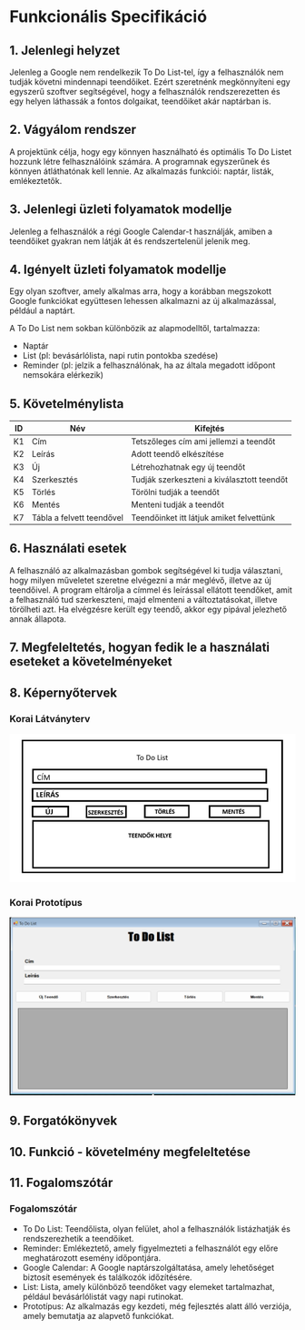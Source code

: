 # Funkcionális Specifikáció
## 1. Jelenlegi helyzet

Jelenleg a Google nem rendelkezik To Do List-tel, így a felhasználók nem tudják követni mindennapi teendőiket. Ezért szeretnénk megkönnyíteni egy egyszerű szoftver segítségével, hogy a felhasználók rendszerezetten és egy helyen láthassák a fontos dolgaikat, teendőiket akár naptárban is.

## 2. Vágyálom rendszer

A projektünk célja, hogy egy könnyen használható és optimális To Do Listet hozzunk létre felhasználóink számára. A programnak egyszerűnek és könnyen átláthatónak kell lennie. Az alkalmazás funkciói: naptár, listák, emlékeztetők.

## 3. Jelenlegi üzleti folyamatok modellje

Jelenleg a felhasználók a régi Google Calendar-t használják, amiben a teendőiket gyakran nem látják át és rendszertelenül jelenik meg.

## 4. Igényelt üzleti folyamatok modellje

Egy olyan szoftver, amely alkalmas arra, hogy a korábban megszokott Google funkciókat együttesen lehessen alkalmazni az új alkalmazással, például a naptárt.

A To Do List nem sokban különbözik az alapmodelltől, tartalmazza:

- Naptár
- List (pl: bevásárlólista, napi rutin pontokba szedése)
- Reminder (pl: jelzik a felhasználónak, ha az általa megadott időpont nemsokára elérkezik)

## 5. Követelménylista

| ID | Név | Kifejtés |
| :---: | --- | --- |
| K1 | Cím | Tetszőleges cím ami jellemzi a teendőt|
| K2 | Leírás | Adott teendő elkészítése |
| K3 | Új | Létrehozhatnak egy új teendőt|
| K4 |Szerkesztés | Tudják szerkeszteni a kiválasztott teendőt|
| K5 | Törlés | Törölni tudják a teendőt|
| K6 | Mentés | Menteni tudják a teendőt|
| K7 | Tábla a felvett teendővel | Teendőinket itt látjuk amiket felvettünk |

## 6. Használati esetek

A felhasználó az alkalmazásban gombok segítségével ki tudja választani, hogy milyen műveletet szeretne elvégezni a már meglévő, illetve az új teendőivel. A program eltárolja a címmel és leírással ellátott teendőket, amit a felhasználó tud szerkeszteni, majd elmenteni a változtatásokat, illetve törölheti azt. Ha elvégzésre került egy teendő, akkor egy pipával jelezhető annak állapota.
## 7. Megfeleltetés, hogyan fedik le a használati eseteket a követelményeket

## 8. Képernyőtervek

### Korai Látványterv
![korai_látványterv](../Docs/Img/TODOLIST.png)

### Korai Prototípus
![prototípus](../Docs/Img/TODOLISTBeta.png)

## 9. Forgatókönyvek

## 10. Funkció - követelmény megfeleltetése

## 11. Fogalomszótár

### Fogalomszótár

* To Do List: Teendőlista, olyan felület, ahol a felhasználók listázhatják és rendszerezhetik a teendőiket.
* Reminder: Emlékeztető, amely figyelmezteti a felhasználót egy előre meghatározott esemény időpontjára.
* Google Calendar: A Google naptárszolgáltatása, amely lehetőséget biztosít események és találkozók időzítésére.
* List: Lista, amely különböző teendőket vagy elemeket tartalmazhat, például bevásárlólistát vagy napi rutinokat.
* Prototípus: Az alkalmazás egy kezdeti, még fejlesztés alatt álló verziója, amely bemutatja az alapvető funkciókat.
